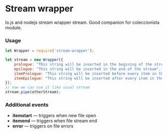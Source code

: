 # Stream wrapper #

Io.js and nodejs stream wrapper stream. Good companion for coleccionista module.

### Usage ###
```js
let Wrapper = require('stream-wrapper');

let stream = new Wrapper({
    prologue: "This string will be inserted in the begining of the stream",
    epilogue: "This string will be inserted in the end of the stream",
    itemPrologue: "This string will be inserted before every item in the stream",
    itemEpilogue: "This string will be inserted after every item in the stream"
});
// now we can use it like usual stream
stream.pipe(otherStream);

```

### Additional events ###
* __itemstart__ — triggers when new file open
* __itemend__ — triggers when file stream end
* __error__ — triggers on file errors
